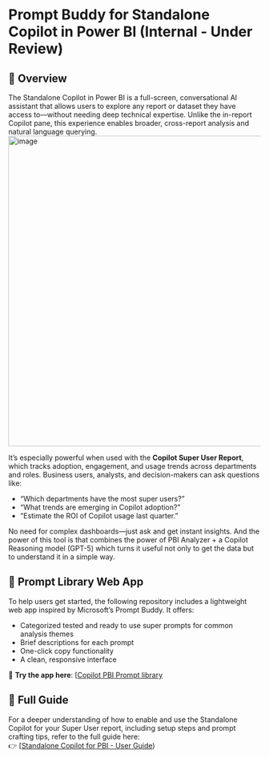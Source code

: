 # Prompt Buddy for Standalone Copilot in Power BI (Internal - Under Review)

## 📘 Overview

The Standalone Copilot in Power BI is a full-screen, conversational AI assistant that allows users to explore any report or dataset they have access to—without needing deep technical expertise. Unlike the in-report Copilot pane, this experience enables broader, cross-report analysis and natural language querying.
<img width="1205" height="0620" alt="image" src="https://github.com/user-attachments/assets/45110f0d-2e9d-4d2b-8344-316f690c2991" />


It’s especially powerful when used with the **Copilot Super User Report**, which tracks adoption, engagement, and usage trends across departments and roles. Business users, analysts, and decision-makers can ask questions like:

- “Which departments have the most super users?”
- “What trends are emerging in Copilot adoption?”
- “Estimate the ROI of Copilot usage last quarter.”

No need for complex dashboards—just ask and get instant insights. And the power of this tool is that combines the power of PBI Analyzer + a Copilot Reasoning model (GPT-5) which turns it useful not only to get the data but to understand it in a simple way.

## 🧠 Prompt Library Web App

To help users get started, the following repository includes a lightweight web app inspired by Microsoft’s Prompt Buddy. It offers:

- Categorized tested and ready to use super prompts for common analysis themes
- Brief descriptions for each prompt
- One-click copy functionality
- A clean, responsive interface

🔗 **Try the app here**: [[Copilot PBI Prompt library](https://fepilot.github.io/Copilot-PBI-Prompt_buddy/)

## 📄 Full Guide

For a deeper understanding of how to enable and use the Standalone Copilot for your Super User report, including setup steps and prompt crafting tips, refer to the full guide here:  
👉 [[Standalone Copilot for PBI - User Guide](https://microsoft-my.sharepoint.com/:w:/p/fernandobe/EfX78HhiedlLnDdF8-3FnwoBtKn0NkebfPQZG0yHvwpxrw?e=QWRdHG))

